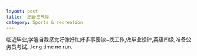 ```yaml
---
layout: post
title: 	肥膏三尺厚
category: Sports & recreation
---
```


临近毕业,学渣自我感觉好像好忙好多事要做~找工作,做毕业设计,英语四级,准备公务员考试...long time no run.

 
